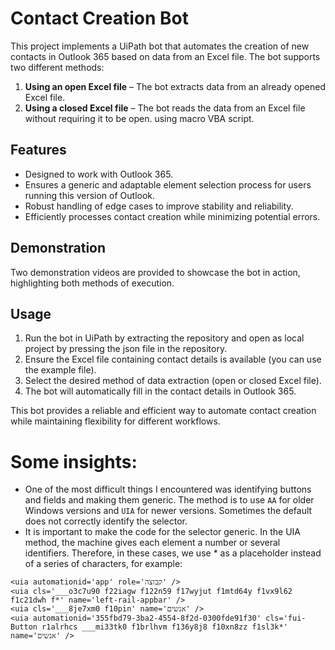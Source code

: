 # Contact Creation Bot

This project implements a UiPath bot that automates the creation of new contacts in Outlook 365 based on data from an Excel file. The bot supports two different methods:

1. **Using an open Excel file** – The bot extracts data from an already opened Excel file.
2. **Using a closed Excel file** – The bot reads the data from an Excel file without requiring it to be open. using macro VBA script.

## Features

- Designed to work with Outlook 365.
- Ensures a generic and adaptable element selection process for users running this version of Outlook.
- Robust handling of edge cases to improve stability and reliability.
- Efficiently processes contact creation while minimizing potential errors.

## Demonstration

Two demonstration videos are provided to showcase the bot in action, highlighting both methods of execution.

## Usage

1. Run the bot in UiPath by extracting the repository and open as local project by pressing the json file in the repository.
3. Ensure the Excel file containing contact details is available (you can use the example file).
4. Select the desired method of data extraction (open or closed Excel file).
5. The bot will automatically fill in the contact details in Outlook 365.

This bot provides a reliable and efficient way to automate contact creation while maintaining flexibility for different workflows.
# Some insights:
- One of the most difficult things I encountered was identifying buttons and fields and making them generic. The method is to use `AA` for older Windows versions and `UIA` for newer versions. Sometimes the default does not correctly identify the selector.
- It is important to make the code for the selector generic. In the UIA method, the machine gives each element a number or several identifiers. Therefore, in these cases, we use * as a placeholder instead of a series of characters, for example:
```
<uia automationid='app' role='‏‏קבוצה' />
<uia cls='___o3c7u90 f22iagw f122n59 f17wyjut f1mtd64y f1vx9l62 f1c21dwh f*' name='left-rail-appbar' />
<uia cls='___8je7xm0 f10pin' name='אנשים' />
<uia automationid='355fbd79-3ba2-4554-8f2d-0300fde91f30' cls='fui-Button r1alrhcs ___mi33tk0 f1brlhvm f136y8j8 f10xn8zz f1sl3k*' name='אנשים' />
```

